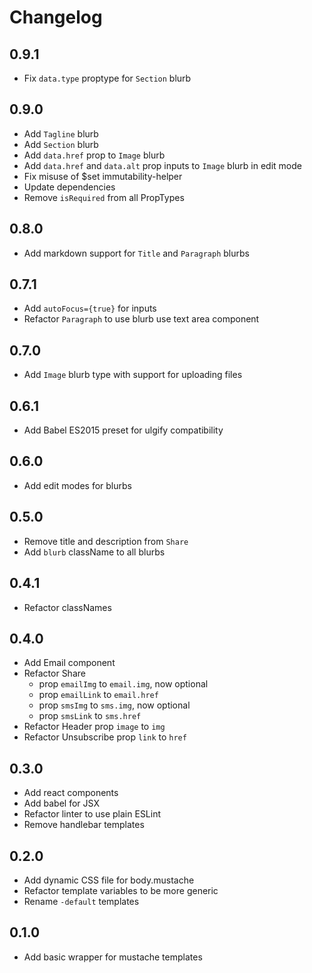 # Changelog

## 0.9.1

- Fix `data.type` proptype for `Section` blurb

## 0.9.0

- Add `Tagline` blurb
- Add `Section` blurb
- Add `data.href` prop to `Image` blurb
- Add `data.href` and `data.alt` prop inputs to `Image` blurb in edit mode
- Fix misuse of $set immutability-helper
- Update dependencies
- Remove `isRequired` from all PropTypes

## 0.8.0

- Add markdown support for `Title` and `Paragraph` blurbs

## 0.7.1

- Add `autoFocus={true}` for inputs
- Refactor `Paragraph` to use blurb use text area component

## 0.7.0

- Add `Image` blurb type with support for uploading files

## 0.6.1

- Add Babel ES2015 preset for ulgify compatibility

## 0.6.0

- Add edit modes for blurbs

## 0.5.0

- Remove title and description from `Share`
- Add `blurb` className to all blurbs

## 0.4.1

- Refactor classNames

## 0.4.0

- Add Email component
- Refactor Share
  - prop `emailImg` to `email.img`, now optional
  - prop `emailLink` to `email.href`
  - prop `smsImg` to `sms.img`, now optional
  - prop `smsLink` to `sms.href`
- Refactor Header prop `image` to `img`
- Refactor Unsubscribe prop `link` to `href`

## 0.3.0

- Add react components
- Add babel for JSX
- Refactor linter to use plain ESLint
- Remove handlebar templates

## 0.2.0

- Add dynamic CSS file for body.mustache
- Refactor template variables to be more generic
- Rename `-default` templates

## 0.1.0

- Add basic wrapper for mustache templates
